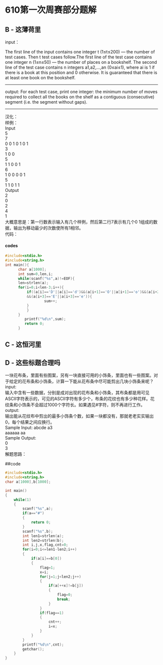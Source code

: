 
# 610第一次周赛部分题解
## B - 这薄荷里
input：

The first line of the input contains one integer t (1≤t≤200) — the number of test cases. Then t test cases follow.The first line of the test case contains one integer n (1≤n≤50) — the number of places on a bookshelf. The second line of the test case contains n integers a1,a2,…,an (0≤ai≤1), where ai is 1 if there is a book at this position and 0 otherwise. It is guaranteed that there is at least one book on the bookshelf.

----

output:
For each test case, print one integer: the minimum number of moves required to collect all the books on the shelf as a contiguous (consecutive) segment (i.e. the segment without gaps).

----  
汉化：  
样例：  
Input  
5  
7  
0 0 1 0 1 0 1  
3  
1 0 0  
5  
1 1 0 0 1  
6  
1 0 0 0 0 1  
5  
1 1 0 1 1  
Output  
2  
0  
2  
4  
1  
大概意思是：第一行数表示输入有几个样例，然后第二行7表示有几个0 1组成的数据，输出为移动最少的次数使所有1相邻。  
代码：
#### codes
```C
#include<stdio.h>
#include<string.h>
int main(){
      char a[1000];
      int sum=0,len,i;
      while(scanf("%s",a)!=EOF){
      len=strlen(a);
      for(i=0;i<len-3;i++){
          if((a[i]=='D'||a[i]=='d')&&(a[i+1]=='O'||a[i+1]=='o')&&(a[i+2]=='G'||a[i+2]=='g')
          &&(a[i+3]=='E'||a[i+3]=='e')){
                  sum++;
          }                        
          }
      }
         printf("%d\n",sum);
         return 0;
      }
```  
## C - 这恒河里  
## D - 这些标题合理吗
一块花布条，里面有些图案，另有一块直接可用的小饰条，里面也有一些图案。对于给定的花布条和小饰条，计算一下能从花布条中尽可能剪出几块小饰条来呢？  
input:  
输入中含有一些数据，分别是成对出现的花布条和小饰条，其布条都是用可见ASCII字符表示的，可见的ASCII字符有多少个，布条的花纹也有多少种花样。花纹条和小饰条不会超过1000个字符长。如果遇见#字符，则不再进行工作。  
output:  
输出能从花纹布中剪出的最多小饰条个数，如果一块都没有，那就老老实实输出0，每个结果之间应换行。  
Sample Input: 
abcde a3  
aaaaaa  aa  
Sample Output:  
0  
3  
解题思路：  
  
##code  
```C
#include<stdio.h>
#include<string.h>
char a[1000],b[1000];

int main()
{
    while(1)
    {
        scanf("%s",a);
        if(a=="#")
        {
            return 0;
        }
        scanf("%s",b);
        int len1=strlen(a);
        int len2=strlen(b);
        int i,j,x,flag,cnt=0;
        for(i=0;i<=len1-len2;i++)
        {
            if(a[i]==b[0])
            {
                flag=1;
                x=i;
                for(j=1;j<len2;j++)
                {
                    if(a[++x]!=b[j])
                    {
                        flag=0;
                        break;
                    }
                }
                if(flag==1)
                {
                    cnt++;
                    i=x;
                }
            }
        }
        printf("%d\n",cnt);
        getchar();
    }
}
```


